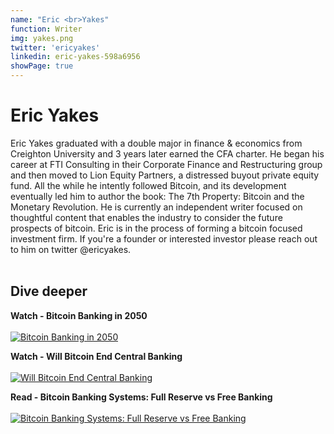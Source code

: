```yaml
---
name: "Eric <br>Yakes"
function: Writer
img: yakes.png
twitter: 'ericyakes'
linkedin: eric-yakes-598a6956
showPage: true
---
```


# Eric Yakes
 
Eric Yakes graduated with a double major in finance & economics from Creighton University and 3 years later earned the CFA charter. He began his career at FTI Consulting in their Corporate Finance and Restructuring group and then moved to Lion Equity Partners, a distressed buyout private equity fund. All the while he intently followed Bitcoin, and its development eventually led him to author the book: The 7th Property: Bitcoin and the Monetary Revolution. He is currently an independent writer focused on thoughtful content that enables the industry to consider the future prospects of bitcoin. Eric is in the process of forming a bitcoin focused investment firm. If you're a founder or interested investor please reach out to him on twitter @ericyakes.
<br><br>

## Dive deeper


<div class="grid grid-cols-2 gap-5">
<div class="p-3 my-2">

**Watch - Bitcoin Banking in 2050**  <br><br>
[![Bitcoin Banking in 2050](/content/yakes1.png)](https://www.youtube.com/watch?v=s6UYT6rcYnE/)
</div>

<div class="p-3 my-2">

**Watch - Will Bitcoin End Central Banking**  <br><br>
[![Will Bitcoin End Central Banking](/content/yakes2.png)](https://www.youtube.com/watch?v=jnj1HMGmcIk/)
</div>

<div class="p-3 my-2">

**Read - Bitcoin Banking Systems: Full Reserve vs Free Banking**  <br><br>
[![Bitcoin Banking Systems: Full Reserve vs Free Banking](/content/yakes3.png)](https://yakes.io/bitcoin-banking-systems-full-reserve-vs-free-banking/)
</div>

</div>

<br>




